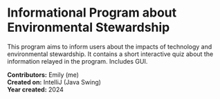 # Informational Program about Environmental Stewardship

This program aims to inform users about the impacts of technology and environmental stewardship. It contains a short interactive quiz about the information relayed in the program. Includes GUI. 

**Contributors:** Emily (me) <br />
**Created on:** IntelliJ (Java Swing) <br />
**Year created:** 2024
